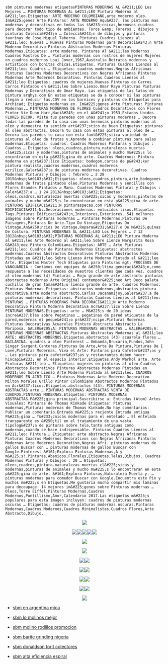 
```
sbm pinturas modernas etiquetasPINTURAS MODERNAS AL &#211;LEO Los Mejores … PINTURAS MODERNAS AL &#211;LEO Pintura Moderna al &#211;leo.Etiquetas: ARTE MODERNO COLOMBIANO,arte moderno oleo. Im&#225;genes Arte Pinturas: ARTE MODERNO Aqu&#237; las pinturas mas modernas y decorativas en todas las t&#233;cnicas,hermosos cuadros para decorar todo tipo de ambientes. Toros &amp; Toreros ; dibujos y pinturas Colecci&#243;n … Colecci&#243;n de dibujos y pinturas taurinas de Jose Miguel Taberna. Pinturas Cuadros Lienzos al &#211;leo: Nuevas … Nuevas Pinturas Modernas para Decoraci&#243;n Arte Moderno Decorativo Pinturas Abstractos Modernos Pinturas Modernas.Etiquetas: arte moderno. Pinturas Al &#211;leo Modernos Cuadros Rostros De … Pinturas modernas con rostros de mujeres Mujeres en cuadros modernos Loui Jover,1967,Australia Retratos modernos y artisticos con bonitas chicas.Etiquetas. Pinturas Cuadros Lienzos al &#211;leo: Cuadros … Etiquetas: cuadros modernos.Negras Africanas Pinturas Cuadros Modernos Decorativos con Negras Africanas Pinturas Modernas Arte Modernos Decorativo. Pinturas Cuadros Lienzos al &#211;leo Etiquetas: cuadros de mujeres.Nuevas Pinturas de Carros Carros Pintados en &#211;leo Sobre Lienzo.Omar Rayo Pinturas Pinturas Modernas y Decorativas de Omar Rayo. Las etiquetas de las latas de pintura arqhys.com En estas etiquetas se da a conocer si las pinturas llegan a reducir las.COV en los barnices y pinturas de.Etiquetas para Archicad; Etiquetas modernas en. Im&#225;genes Arte Pinturas: Pinturas Modernas,… PINTURAS MODERNAS DE FLORES Cuadros Decorativos con Flores Pintor Vie Dunn Harr,Naci&#243; en el A&#241;o 1953,Estados Unidos FLORES DECOR. Viste tus paredes con unas pinturas modernas … Decora todas las paredes de tu casa con unas hermosas pinturas modernas al oleo y demuestra tu sentido art&#237;stico de buen.Etiquetas: pinturas al oleo abstractas. Decora tu casa con estas pinturas al oleo de … Decora las paredes tu casa con esta fant&#225;stica variedad de pinturas al oleo de frutas y.Aprende a combinar pinturas para salas modernas.Etiquetas: cuadros. Cuadros Modernos Pinturas y Dibujos : Cuadros … Etiquetas: oleos,cuadros,pintura.naturalezas muertas cl&#225;sicas y modernas,pinturas de animales y mucho m&#225;s lo encontraran en esta p&#225;gina de arte. Cuadros Modernos: Pintura moderna en acr&#237;lico Etiquetas: bodegon,cartas de p&#243;ker pintura realista,cuadros modernos,cuadros modernos acrilico.Galer&#237;a de pinturas modernas decorativas. Cuadros Modernos Pinturas y Dibujos : febrero … 2 28 2015&nbsp;&#0183;&#32;Etiquetas: oleos,cuadros,pintura,arte,bodegones modernos de frutas pintados oleo.Pinturas Modernas y sencillas con Flores Grandes Pintados a Mano. Cuadros Modernos Pinturas y Dibujos : Galer&#237;a … 1 24 2013&nbsp;&#0183;&#32;Etiquetas: oleos,cuadros.naturalezas muertas cl&#225;sicas y modernas,pinturas de animales y mucho m&#225;s lo encontraran en esta p&#225;gina de arte. PINTURAS EDIFICACI&#211;N pinturaspecas.com PINTURAS EDIFICACI&#211;N:.Decoraciones modernas: enlucidos lisos.Etiquetas Tags.Pinturas Edificaci&#243;n,Interiores,Exteriores. 541 melhores imagens sobre Pinturas modernas … Pinturas Modernas,Pinturas De Paisagens,Pinturas De Arte.Tipo Do Vintage,Etiquetas Do Vintage,An&#250;ncios Do Vintage,Repara&#231;&#227;o De M&#225;quinas De Costura. PINTURAS MODERNAS AL &#211;LEO Los Mejores … 7 12 2012&nbsp;&#0183;&#32;PINTURAS MODERNAS AL &#211;LEO Pintura Moderna al &#211;leo Arte Moderno al &#211;leo Sobre Lienzo Margarita Rosa G&#243;mez Pintora Colombiana.Etiquetas: ARTE … Arte Pinturas &#211;leo: Cuadros de Pinturas Modernas Etiquetas: abstractos modernos.Cuadros Abstractos Decorativos Pinturas Abstractas Modernas Pintadas en &#211;leo Sobre Lienzo Arte Moderno Pintado al &#211;leo Arte. Etiquetas Master Tech Etiquetas para Pinturas &gt; PROCESOS DE VANGUARDIA : Contamos con equipos de &#250;ltima generaci&#243;n,como respuesta a las necesidades de nuestros clientes que cada vez. cuadros al oleo modernos (4) Pinturas … Rojo grande de arte abstracto pinturas abstractas modernas Arte Original contempor&#225;neo Art Deco paleta cuchillo de gran tama&#241;o lienzo grande de arte. Cuadros Modernos: Pinturas Modernas Etiquetas: abstractos modernos,abstractos pintura decorativa,arte moderno abstracto,Carlos Jacanamijoy.Galer&#237;a de pinturas modernas decorativas. Pinturas Cuadros Lienzos al &#211;leo: PINTURAS … PINTURAS MODERNAS PARA DECORACI&#211;N Arte Moderno Decorativo Pintura Moderna Decorativa Acr&#237;lico Sobre Lienzo PINTURAS MODERNAS.Etiquetas: arte … M&#225;s de 20 ideas incre&#237;bles sobre Pegatinas … pegatinas de pared etiquetas de la pared,modernas el peque&#241;o pr&#237;ncipe.Pinturas Modernas Pinturas Decorativas Acuarelas Pintura Abstracta Abstracto La Mariposa. GALER&#205;A: PINTURAS MODERNAS ABSTRACTAS … GALER&#205;A: PINTURAS MODERNAS ABSTRACTAS Pinturas Abstractas Modernas al &#211;leo ARTE: ABSTRACTOS MODERNOS.Etiquetas.abstractos (43) acuarela flores … BAILARINA. quadros a oleo Pinterest … Umbanda,Bruxaria,Fundos,John Singer Sargent,Cantores,Pinturas De Arte,Arte Da Pintura,Pinturas De I Love,Pinturas Modernas. Viva el Arte: Pinturas para Cafeter&#237;as y … Las pinturas para cafeter&#237;as y restaurantes deben hacer hincapi&#233; en el espacio interior.Etiquetas.Andy Warhol arte. Arte Pinturas &#211;leo … Etiquetas: mujeres en pinturas al oleo.Cuadros Abstractos Decorativos Pinturas Abstractas Modernas Pintadas en &#211;leo Sobre Lienzo Arte Moderno Pintado al &#211;leo. CUADROS MODERNOS EN ACRILICO … Pinturas Modernas Arte Moderno Decorativo Milton Morales Grillo Pintor Colombiano Abstractos Modernos Pintados en Acr&#237;lico:.Etiquetas.abstractos (43). PINTURAS MODERNAS ABSTRACTAS arte … PINTURAS MODERNAS ABSTRACTAS VENTA DE CUADROS,PINTURAS MODERNAS.Etiquetas: PINTURAS MODERNAS ABSTRACTAS.P&#225;gina principal.Suscribirse a: Entradas (Atom) Artes Visuales: Pinturas de Thomas Kinkade Etiquetas: Pinturas modernas,Pinturas modernas de Thomas Kinkade.No hay comentarios: Publicar un comentario.Entrada m&#225;s reciente Entrada antigua P&#225;gina … T&#233;cnicas modernas para el entelado … El entelado transparente es &#250;til en el tratamiento de una vasta tipolog&#237;a de pinturas sobre tela,tanto antiguas como modernas,cuando se hace indispensable. Pinturas Cuadros Lienzos al &#211;leo: Pintura … Etiquetas: arte abstracto.Negras Africanas Pinturas Cuadros Modernos Decorativos con Negras Africanas Pinturas Modernas Arte Modernos Decorativo,Negras Afri. pinturas modernas de gallos Buscar con … pinturas modernas de gallos Buscar con Google.Pinterest &#161;Explora Pinturas Modernas,A y m&#225;s!.Pinturas,Abanicos,Florales,Etiquetas,Telas,Dibujos. Cuadros Modernos Pinturas y Dibujos : 20 … Etiquetas: oleos,cuadros,pintura.naturalezas muertas cl&#225;sicas y modernas,pinturas de animales y mucho m&#225;s lo encontraran en esta p&#225;gina de arte. &#161;Explora Pinturas,Naturaleza Muerta y. … pinturas modernas para comedor Buscar con Google.Encuentra este Pin y muchos m&#225;s en Etiquetas.Me gustaria mucho compartir mis laminas para decoupage. 14 mejores im&#225;genes sobre Pinturas modernas … Oleos,Torre Eiffel,Pinturas Modernas,Cuadros Modernos,Puntillismo,Amor,Calendario 2017.Las etiquetas m&#225;s populares para esta imagen incluyen: cuadros de pinturas modernas oscuras … Etiquetas; cuadros de pinturas modernas oscuras.Pinturas Modernas,Cuadros Modernos,Cuadros Minimalistas,Cuadros Flores,Arte Abstracto,Dibujo. 
```

<div align="center">

<a href="https://es-crusher.shibang-china.com/github&k=sbm+pinturas+modernas+etiquetas"><img src="https://static.shibang-china.com/es/crusher/logo.jpg"></a>

<a href="https://es-crusher.shibang-china.com/github&k=sbm+pinturas+modernas+etiquetas"><img src="https://static.shibang-china.com/es/crusher/index.jpg"></a><a href="https://es-crusher.shibang-china.com/material.htmlgithub&k=sbm+pinturas+modernas+etiquetas"><img src="https://static.shibang-china.com/es/crusher/material.jpg"></a><a href="https://es-crusher.shibang-china.com/application.htmlgithub&k=sbm+pinturas+modernas+etiquetas"><img src="https://static.shibang-china.com/es/crusher/application.jpg"></a><a href="https://es-crusher.shibang-china.com/aboutus.htmlgithub&k=sbm+pinturas+modernas+etiquetas"><img src="https://static.shibang-china.com/es/crusher/aboutus.jpg"></a><a href="https://es-crusher.shibang-china.com/contact.htmlgithub&k=sbm+pinturas+modernas+etiquetas"><img src="https://static.shibang-china.com/es/crusher/contact.jpg"></a>

<a href="https://es-crusher.shibang-china.com/github&k=sbm+pinturas+modernas+etiquetas"><img src="https://static.shibang-china.com/es/crusher/banner.jpg"></a>

<a href="https://swt.shibang-china.com/github&k=sbm+pinturas+modernas+etiquetas"><img src="https://static.shibang-china.com/es/crusher/text.jpg"></a>

<a href="https://swt.shibang-china.com/github&k=sbm+pinturas+modernas+etiquetas"><img src="https://static.shibang-china.com/es/crusher/chat.jpg"></a><a href="https://es-crusher.shibang-china.com/contact.htmlgithub&k=sbm+pinturas+modernas+etiquetas"><img src="https://static.shibang-china.com/es/crusher/message.jpg"></a>

<a href="https://es-crusher.shibang-china.com/products/pe.htmlgithub&k=sbm+pinturas+modernas+etiquetas"><img src="https://static.shibang-china.com/es/crusher/pe.jpg"></a><a href="https://es-crusher.shibang-china.com/products/pf.htmlgithub&k=sbm+pinturas+modernas+etiquetas"><img src="https://static.shibang-china.com/es/crusher/pf.jpg"></a>

<a href="https://es-crusher.shibang-china.com/products/hpt.htmlgithub&k=sbm+pinturas+modernas+etiquetas"><img src="https://static.shibang-china.com/es/crusher/hpt.jpg"></a><a href="https://es-crusher.shibang-china.com/products/vsi.htmlgithub&k=sbm+pinturas+modernas+etiquetas"><img src="https://static.shibang-china.com/es/crusher/vsi.jpg"></a>

<a href="https://es-crusher.shibang-china.com/products/klv.htmlgithub&k=sbm+pinturas+modernas+etiquetas"><img src="https://static.shibang-china.com/es/crusher/klv.jpg"></a><a href="https://es-crusher.shibang-china.com/products/portable.htmlgithub&k=sbm+pinturas+modernas+etiquetas"><img src="https://static.shibang-china.com/es/crusher/portable.jpg"></a>

<a href="https://swt.shibang-china.com/github&k=sbm+pinturas+modernas+etiquetas"><img src="https://static.shibang-china.com/es/crusher/case.jpg"></a>

</div>


* [sbm en argentina mica](sbm%20en%20argentina%20mica.md)

* [sbm lo molinos mejor](sbm%20lo%20molinos%20mejor.md)

* [sbm molino rodillos promocion](sbm%20molino%20rodillos%20promocion.md)

* [sbm barite grinding nigeria](sbm%20barite%20grinding%20nigeria.md)

* [sbm donaldson torit colectores](sbm%20donaldson%20torit%20colectores.md)

* [sbm alta eficiencia espiral](sbm%20alta%20eficiencia%20espiral.md)